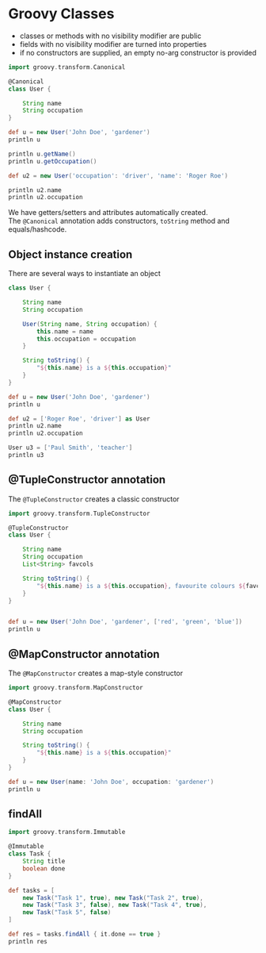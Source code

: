 # Groovy Classes

- classes or methods with no visibility modifier are public
- fields with no visibility modifier are turned into properties
- if no constructors are supplied, an empty no-arg constructor is provided  

```groovy
import groovy.transform.Canonical

@Canonical
class User {

    String name
    String occupation
}

def u = new User('John Doe', 'gardener')
println u

println u.getName()
println u.getOccupation()

def u2 = new User('occupation': 'driver', 'name': 'Roger Roe')

println u2.name
println u2.occupation
```

We have getters/setters and attributes automatically created.  
The `@Canonical` annotation adds constructors, `toString` method and equals/hashcode.  


## Object instance creation

There are several ways to instantiate an object  

```groovy
class User {

    String name
    String occupation

    User(String name, String occupation) {
        this.name = name
        this.occupation = occupation
    }

    String toString() {
        "${this.name} is a ${this.occupation}"
    }
}

def u = new User('John Doe', 'gardener')
println u

def u2 = ['Roger Roe', 'driver'] as User
println u2.name
println u2.occupation

User u3 = ['Paul Smith', 'teacher']
println u3
```

## @TupleConstructor annotation

The `@TupleConstructor` creates a classic constructor  

```groovy
import groovy.transform.TupleConstructor

@TupleConstructor
class User {

    String name
    String occupation
    List<String> favcols

    String toString() {
        "${this.name} is a ${this.occupation}, favourite colours ${favcols}"
    }
}


def u = new User('John Doe', 'gardener', ['red', 'green', 'blue'])
println u
```

## @MapConstructor annotation

The `@MapConstructor` creates a map-style constructor  

```groovy
import groovy.transform.MapConstructor

@MapConstructor
class User {

    String name
    String occupation

    String toString() {
        "${this.name} is a ${this.occupation}"
    }
}

def u = new User(name: 'John Doe', occupation: 'gardener')
println u
```

## findAll

```groovy
import groovy.transform.Immutable

@Immutable
class Task {
    String title
    boolean done
}

def tasks = [ 
    new Task("Task 1", true), new Task("Task 2", true), 
    new Task("Task 3", false), new Task("Task 4", true), 
    new Task("Task 5", false) 
]

def res = tasks.findAll { it.done == true }
println res
```

